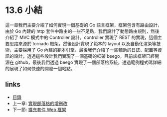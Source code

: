 # 13.6 小結
這一章我們主要介紹了如何實現一個基礎的 Go 語言框架，框架包含有路由設計，由於 Go 內建的 http 套件中路由的一些不足點，我們設計了動態路由規則，然後介紹了 MVC 模式中的 Controller 設計，controller 實現了 REST 的實現，這個主要思路來源於 tornado 框架，然後設計實現了範本的 layout 以及自動化渲染等技術，主要採用了 Go 內建的範本引擎，最後我們介紹了一些輔助的日誌、配置等資訊的設計，透過這些設計我們實現了一個基礎的框架 beego，目前該框架已經開源在 github，最後我們透過 beego 實現了一個部落格系統，透過範例程式碼詳細的展現了如何快速的開發一個站點。

## links
   * [目錄](<preface.md>)
   * 上一章: [實現部落格的增刪改](<13.5.md>)
   * 下一節: [擴充套件 Web 框架](<14.0.md>)